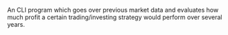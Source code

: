 An CLI program which goes over previous market data and evaluates how much profit a certain trading/investing strategy
would perform over several years. 
